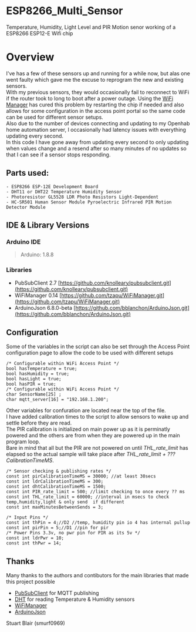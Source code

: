 # ESP8266_Multi_Sensor
Temperature, Humidity, Light Level and PIR Motion senor working of a ESP8266 ESP12-E Wifi chip

# Overview
I've has a few of these sensors up and running for a while now, but alas one went faulty which gave me the excuse to reprogram the new and existing sensors.  
With my previous sensors, they would occasionally fail to reconnect to WiFi if the router took to long to boot after a power outage. Using the [WiFi Manager](https://github.com/tzapu/WiFiManager) has cured this problem by restarting the chip if needed and also allows for some configuration in the access point portal so the same code can be used for different sensor setups.  
Also due to the number of devices connecting and updating to my Openhab home automation server, I occasionally had latency issues with everything updating every second.  
In this code I have gone away from updating every second to only updating when values change and a resend after so many minutes of no updates so that I can see if a sensor stops responding.  

## Parts used:
    - ESP8266 ESP-12E Development Board
    - DHT11 or DHT22 Temperature Humidity Sensor
    - Photoresistor GL5528 LDR Photo Resistors Light-Dependent
    - HC-SR501 Human Sensor Module Pyroelectric Infrared PIR Motion Detector Module

## IDE & Library Versions
### Arduino IDE
 > Arduino: 1.8.8

### Libraries
  - PubSubClient 2.7 [https://github.com/knolleary/pubsubclient.git](https://github.com/knolleary/pubsubclient.git)
  - WiFiManager 0.14 [https://github.com/tzapu/WiFiManager.git](https://github.com/tzapu/WiFiManager.git)
  - ArduinoJson 6.8.0-beta [https://github.com/bblanchon/ArduinoJson.git](https://github.com/bblanchon/ArduinoJson.git)

## Configuration
Some of the variables in the script can also be set through the Access Point configuration page to allow the code to be used with different setups
```
/* Configurable within WiFi Access Point */
bool hasTemperature = true;
bool hasHumidity = true;
bool hasLight = true;
bool hasPIR = true;
/* Configurable within WiFi Access Point */
char SensorName[25] ; 
char mqtt_server[16] = "192.168.1.200"; 
```

Other variables for confuration are located near the top of the file.  
I have added calibration times to the script to allow sensors to wake up and settle before they are read.  
The PIR calibration is initialized on main power up as it is perminatly powered and the others are from when they are powered up in the main program loop.  
Bare in mind that all but the PIR are not powered on until *THL_rate_limit* has elapsed so the actual sample will take place after *THL_rate_limit + ???CalibrationTimeMS*.  

```
/* Sensor checking & publishing rates */
const int pirCalibrationTimeMS = 30000; //at least 30secs
const int ldrCalibrationTimeMS = 300;
const int dhtCalibrationTimeMS = 1500;
const int PIR_rate_limit = 500; //limit checking to once every ?? ms
const int THL_rate_limit = 60000; //interval in msecs to check temp,humidity,light & only send  if different
const int maxMinutesBetweenSends = 3;

/* Input Pins */
const int thPin = 4;//D2 //temp, humidity pin io 4 has internal pullup
const int pirPin = 5;//D1 //pin for pir
/* Power Pins 3.3v, no pwr pin for PIR as its 5v */
const int ldrPwr = 10;
const int thPwr = 14;
```
## Thanks
Many thanks to the authors and contibutors for the main libraries that made this project possible  
* [PubSubClient](https://github.com/knolleary/pubsubclient) for MQTT publishing
* [DHT](https://github.com/adafruit/DHT-sensor-library) for reading Temperature & Humidity sensors
* [WiFiManager](https://github.com/tzapu/WiFiManager)
* [ArduinoJson](https://github.com/bblanchon/ArduinoJson)

Stuart Blair (smurf0969)
